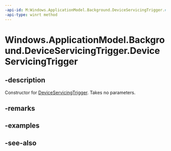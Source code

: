 ```yaml
---
-api-id: M:Windows.ApplicationModel.Background.DeviceServicingTrigger.#ctor
-api-type: winrt method
---
```


<!-- Method syntax
public DeviceServicingTrigger()
-->

# Windows.ApplicationModel.Background.DeviceServicingTrigger.DeviceServicingTrigger

## -description
Constructor for [DeviceServicingTrigger](deviceservicingtrigger.md). Takes no parameters.

## -remarks

## -examples

## -see-also

